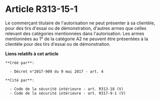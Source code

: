 # Article R313-15-1

Le commerçant titulaire de l'autorisation ne peut présenter à sa clientèle, pour des tirs d'essai ou de démonstration,
d'autres armes que celles relevant des catégories mentionnées dans l'autorisation. Les armes mentionnées au 1° de la
catégorie A2 ne peuvent être présentées à la clientèle pour des tirs d'essai ou de démonstration.

**Liens relatifs à cet article**

	**Créé par**:

	  - Décret n°2017-909 du 9 mai 2017 - art. 4

	**Cité par**:

	  - Code de la sécurité intérieure - art. R313-18 (V)
	  - Code de la sécurité intérieure - art. R317-9-1 (V)
